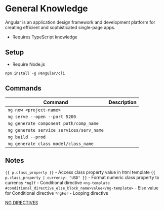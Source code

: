 # General Knowledge

Angular is an application design framework and development platform for creating efficient and sophisticated single-page apps.

-   Requires TypeScript knowledge

## Setup

-   Require Node.js

`npm install -g @angular/cli`

## Commands

| Command                                  | Description |
| ---------------------------------------- | ----------- |
| `ng new <project-name>`                  |             |
| `ng serve --open --port 5200`            |             |
| `ng generate component path/comp_name`   |             |
| `ng generate service services/serv_name` |             |
| `ng build --prod`                        |             |
| `ng generate class model/class_name`     |             |

## Notes

`{{ p.class_property }}` - Access class property value in html template
`{{ p.class_property | currency: "USD" }}` - Format numeric class property to currency
`*ngIf` - Conditional directive
`<ng-template #conditional_directive_else_block_name>Value</ng-template>` - Else value for Conditional directive
`*ngFor` - Looping directive

[NG DIRECTIVES](https://angular.io/api/common#directives)
